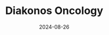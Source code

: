 ---  
layout: startup_page  
title: "Diakonos Oncology"  
id: "diakonosoncology.com"  
permalink: "/diakonosoncologydiakonosoncology.com08262024/"  
website: "https://www.diakonosoncology.com/"  
funding_round: "Seed"  
funding_amount: "$11.4M"  
investors: "Restem Group Inc., existing investors"  
about: "Diakonos Oncology is a clinical-stage biotechnology company focused on revolutionizing cancer immunotherapy, particularly for difficult-to-treat cancers like glioblastoma. They develop dendritic cell vaccines (DCVs) using a proprietary double loading technology to initiate a complete cytotoxic T H 1 immune response against a patient's cancer. Their lead asset, DOC1021, is in Phase 2 clinical trials."  
markets: "Immuno-oncology, Cell Therapy, Drug Discovery, Biotechnology"  
hq: "Houston, Texas, United States"  
founded_year: "2016"  
linkedin: "https://www.linkedin.com/company/diakonos-oncology"  
twitter: ""  
instagram: ""  
facebook: ""  
crunchbase: "https://www.crunchbase.com/organization/diakonos-oncology?utm_source=linkedin&utm_medium=referral&utm_campaign=linkedin_companies&utm_content=profile_cta_anon&trk=funding_crunchbase"  
pitchbook: "https://pitchbook.com/profiles/company/529306-30"  

date_display: "26-Aug-2024"  
date: "2024-08-26"

# SEO Optimization  
meta_title: "Diakonos Oncology - Seed Funding ($11.4M)"  
meta_description: "Diakonos Oncology, Diakonos Oncology is a clinical-stage biotechnology company focused on revolutionizing cancer immunotherapy, particularly for difficult-to-treat cance..."  
meta_keywords: "Diakonos Oncology, Immuno-oncology, Cell Therapy, Drug Discovery, Biotechnology, Seed funding"  
canonical_url: "https://startup.projectstartups.com/diakonosoncologydiakonosoncology.com08262024/"  
---